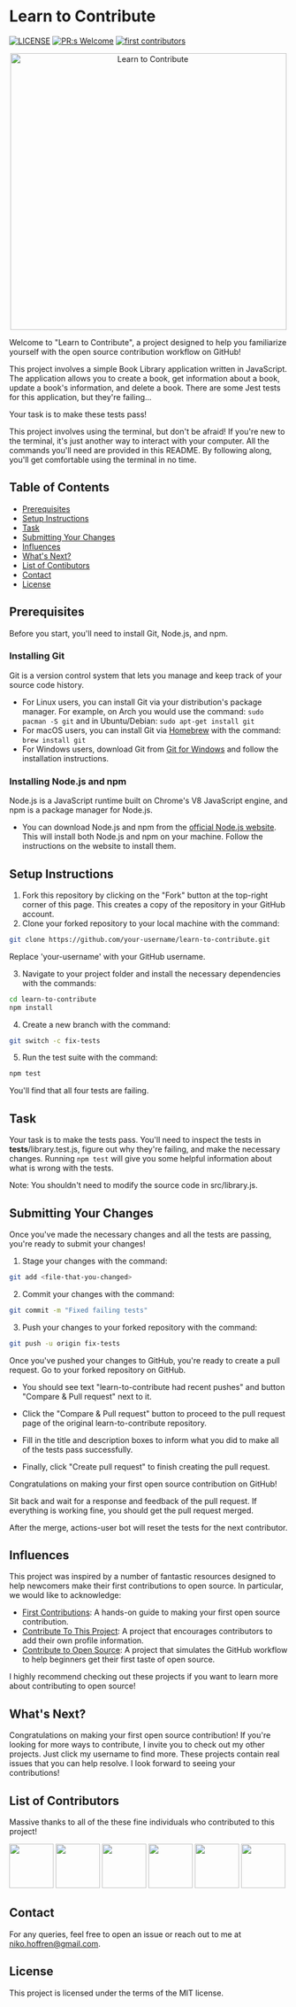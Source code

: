 # Learn to Contribute
[![LICENSE](https://img.shields.io/badge/license-MIT-blue.svg)](LICENSE)
[![PR:s Welcome](https://img.shields.io/badge/PR:s-Welcome-brightgreen.svg)](https://github.com/nikohoffren/learn-to-contribute/pulls)
[![first contributors](https://img.shields.io/badge/first-contributors-brightgreen.svg)](https://github.com/nikohoffren/learn-to-contribute/pulls)

<p align="center">
  <img src="https://github.com/nikohoffren/learn-to-contribute/blob/main/assets/images/learn-to-contribute-logo.jpg?raw=true" alt="Learn to Contribute" width="500">
</p>

Welcome to "Learn to Contribute", a project designed to help you familiarize yourself with the open source contribution workflow on GitHub!

This project involves a simple Book Library application written in JavaScript. The application allows you to create a book, get information about a book, update a book's information, and delete a book. There are some Jest tests for this application, but they're failing...

Your task is to make these tests pass!

This project involves using the terminal, but don't be afraid! If you're new to the terminal, it's just another way to interact with your computer. All the commands you'll need are provided in this README. By following along, you'll get comfortable using the terminal in no time.

## Table of Contents

-   [Prerequisites](#prerequisites)
-   [Setup Instructions](#setup-instructions)
-   [Task](#task)
-   [Submitting Your Changes](#submitting-your-changes)
-   [Influences](#influences)
-   [What's Next?](#whats-next)
-   [List of Contibutors](#list-of-contibutors)
-   [Contact](#contact)
-   [License](#license)

## Prerequisites

Before you start, you'll need to install Git, Node.js, and npm.

### Installing Git

Git is a version control system that lets you manage and keep track of your source code history.

- For Linux users, you can install Git via your distribution's package manager. For example, on Arch you would use the command: `sudo pacman -S git` and in Ubuntu/Debian: `sudo apt-get install git`
- For macOS users, you can install Git via [Homebrew](https://brew.sh/) with the command: `brew install git`
- For Windows users, download Git from [Git for Windows](https://gitforwindows.org/) and follow the installation instructions.

### Installing Node.js and npm

Node.js is a JavaScript runtime built on Chrome's V8 JavaScript engine, and npm is a package manager for Node.js.

- You can download Node.js and npm from the [official Node.js website](https://nodejs.org/en/download/). This will install both Node.js and npm on your machine. Follow the instructions on the website to install them.


## Setup Instructions

1. Fork this repository by clicking on the "Fork" button at the top-right corner of this page. This creates a copy of the repository in your GitHub account.
2. Clone your forked repository to your local machine with the command:

```bash
git clone https://github.com/your-username/learn-to-contribute.git
```

Replace 'your-username' with your GitHub username.

3. Navigate to your project folder and install the necessary dependencies with the commands:

```bash
cd learn-to-contribute
npm install
```

4. Create a new branch with the command:

```bash
git switch -c fix-tests
```

5. Run the test suite with the command:

```bash
npm test
```

You'll find that all four tests are failing.

## Task

Your task is to make the tests pass. You'll need to inspect the tests in __tests__/library.test.js, figure out why they're failing, and make the necessary changes.
Running `npm test` will give you some helpful information about what is wrong with the tests.

Note: You shouldn't need to modify the source code in src/library.js.

## Submitting Your Changes

Once you've made the necessary changes and all the tests are passing, you're ready to submit your changes!

1. Stage your changes with the command:

```bash
git add <file-that-you-changed>
```

2. Commit your changes with the command:

```bash
git commit -m "Fixed failing tests"
```

3. Push your changes to your forked repository with the command:

```bash
git push -u origin fix-tests
```

Once you've pushed your changes to GitHub, you're ready to create a pull request. Go to your forked repository on GitHub.

-   You should see text "learn-to-contribute had recent pushes" and button "Compare & Pull request" next to it.

-   Click the "Compare & Pull request" button to proceed to the pull request page of the original learn-to-contribute repository.

-   Fill in the title and description boxes to inform what you did to make all of the tests pass successfully.

-   Finally, click "Create pull request" to finish creating the pull request.

Congratulations on making your first open source contribution on GitHub!

Sit back and wait for a response and feedback of the pull request. If everything is working fine, you should get the pull request merged.

After the merge, actions-user bot will reset the tests for the next contributor.

## Influences

This project was inspired by a number of fantastic resources designed to help newcomers make their first contributions to open source. In particular, we would like to acknowledge:

- [First Contributions](https://github.com/firstcontributions/first-contributions): A hands-on guide to making your first open source contribution.
- [Contribute To This Project](https://github.com/Syknapse/Contribute-To-This-Project): A project that encourages contributors to add their own profile information.
- [Contribute to Open Source](https://github.com/danthareja/contribute-to-open-source): A project that simulates the GitHub workflow to help beginners get their first taste of open source.

I highly recommend checking out these projects if you want to learn more about contributing to open source!

## What's Next?

Congratulations on making your first open source contribution! If you're looking for more ways to contribute, I invite you to check out my other projects. Just click my username to find more. These projects contain real issues that you can help resolve. I look forward to seeing your contributions!

## List of Contributors

Massive thanks to all of the these fine individuals who contributed to this project!

<a href="https://github.com/nakel-ola"><img src="https://images.weserv.nl/?url=https://avatars.githubusercontent.com/u/109567025?v=4&h=300&w=300&fit=cover&mask=circle&maxage=7d" width="80px"/></a>
<a href="https://github.com/ChrisM922"><img src="https://images.weserv.nl/?url=https://avatars.githubusercontent.com/u/112943995?v=4&h=300&w=300&fit=cover&mask=circle&maxage=7d" width="80px"/></a>
<a href="https://github.com/jaas666"><img src="https://images.weserv.nl/?url=https://avatars.githubusercontent.com/u/30204147?v=4&h=300&w=300&fit=cover&mask=circle&maxage=7d" width="80px"/></a>
<a href="https://github.com/radhey30"><img src="https://images.weserv.nl/?url=https://avatars.githubusercontent.com/u/89542093?v=4&h=300&w=300&fit=cover&mask=circle&maxage=7d" width="80px"/></a>
<a href="https://github.com/Akiva1992"><img src="https://images.weserv.nl/?url=https://avatars.githubusercontent.com/u/107344160?v=4&h=300&w=300&fit=cover&mask=circle&maxage=7d" width="80px"/></a>
<a href="https://github.com/kabszac"><img src="https://images.weserv.nl/?url=https://avatars.githubusercontent.com/u/69686216?v=4&h=300&w=300&fit=cover&mask=circle&maxage=7d" width="80px"/></a>

## Contact

For any queries, feel free to open an issue or reach out to me at niko.hoffren@gmail.com.

## License

This project is licensed under the terms of the MIT license.

